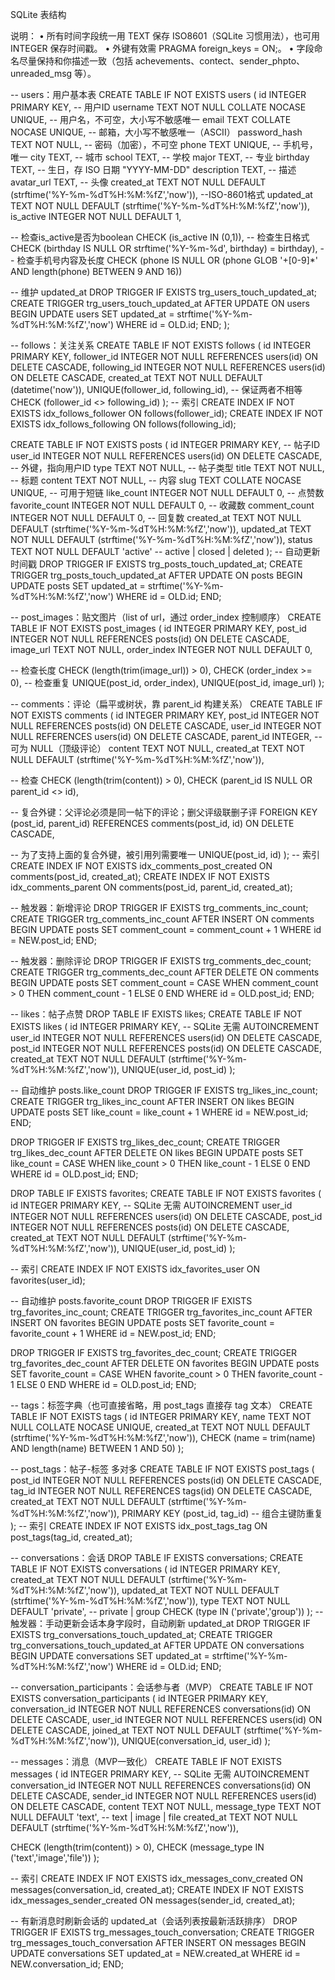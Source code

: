 SQLite 表结构

说明：
	•	所有时间字段统一用 TEXT 保存 ISO8601（SQLite 习惯用法），也可用 INTEGER 保存时间戳。
	•	外键有效需 PRAGMA foreign_keys = ON;。
	•	字段命名尽量保持和你描述一致（包括 achevements、contect、sender_phpto、unreaded_msg 等）。


-- users：用户基本表
CREATE TABLE IF NOT EXISTS users (
  id               INTEGER PRIMARY KEY,                             -- 用户ID
  username         TEXT    NOT NULL COLLATE NOCASE UNIQUE,          -- 用户名，不可空，大小写不敏感唯一
  email            TEXT    COLLATE NOCASE UNIQUE,                   -- 邮箱，大小写不敏感唯一（ASCII）
  password_hash    TEXT    NOT NULL,                                -- 密码（加密），不可空
  phone            TEXT    UNIQUE,                                  -- 手机号，唯一
  city             TEXT,                                            -- 城市
  school           TEXT,                                            -- 学校
  major            TEXT,                                            -- 专业
  birthday         TEXT,                                            -- 生日，存 ISO 日期 "YYYY-MM-DD"
  description      TEXT,                                            -- 描述
  avatar_url       TEXT,                                            -- 头像
  created_at         TEXT NOT NULL DEFAULT (strftime('%Y-%m-%dT%H:%M:%fZ','now')),  --ISO-8601格式
  updated_at         TEXT NOT NULL DEFAULT (strftime('%Y-%m-%dT%H:%M:%fZ','now')),
  is_active        INTEGER NOT NULL DEFAULT 1,

  -- 检查is_active是否为boolean
  CHECK (is_active IN (0,1)),
  -- 检查生日格式
  CHECK (birthday IS NULL OR strftime('%Y-%m-%d', birthday) = birthday),
  -- 检查手机号内容及长度
  CHECK (phone IS NULL OR (phone GLOB '+[0-9]*' AND length(phone) BETWEEN 9 AND 16))

  -- 维护 updated_at
  DROP TRIGGER IF EXISTS trg_users_touch_updated_at;
  CREATE TRIGGER trg_users_touch_updated_at
  AFTER UPDATE ON users
  BEGIN
    UPDATE users
    SET updated_at = strftime('%Y-%m-%dT%H:%M:%fZ','now')
    WHERE id = OLD.id;
  END;
);


-- follows：关注关系
CREATE TABLE IF NOT EXISTS follows (
  id            INTEGER PRIMARY KEY,
  follower_id   INTEGER NOT NULL REFERENCES users(id) ON DELETE CASCADE,
  following_id  INTEGER NOT NULL REFERENCES users(id) ON DELETE CASCADE,
  created_at    TEXT NOT NULL DEFAULT (datetime('now')),
  UNIQUE(follower_id, following_id),
  -- 保证两者不相等
  CHECK (follower_id <> following_id)
);
-- 索引
CREATE INDEX IF NOT EXISTS idx_follows_follower  ON follows(follower_id);
CREATE INDEX IF NOT EXISTS idx_follows_following ON follows(following_id);


CREATE TABLE IF NOT EXISTS posts (
  id               INTEGER PRIMARY KEY,                                      -- 帖子ID
  user_id          INTEGER NOT NULL REFERENCES users(id) ON DELETE CASCADE,  -- 外键，指向用户ID
  type             TEXT    NOT NULL,                                         -- 帖子类型
  title            TEXT    NOT NULL,                                         -- 标题
  content          TEXT    NOT NULL,                                         -- 内容
  slug             TEXT    COLLATE NOCASE UNIQUE,                            -- 可用于短链
  like_count       INTEGER NOT NULL DEFAULT 0,                               -- 点赞数
  favorite_count   INTEGER NOT NULL DEFAULT 0,                               -- 收藏数
  comment_count    INTEGER NOT NULL DEFAULT 0,                               -- 回复数
  created_at       TEXT NOT NULL DEFAULT (strftime('%Y-%m-%dT%H:%M:%fZ','now')),
  updated_at       TEXT NOT NULL DEFAULT (strftime('%Y-%m-%dT%H:%M:%fZ','now')),
  status           TEXT    NOT NULL DEFAULT 'active'                         -- active | closed | deleted
);
-- 自动更新时间戳
DROP TRIGGER IF EXISTS trg_posts_touch_updated_at;
CREATE TRIGGER trg_posts_touch_updated_at
AFTER UPDATE ON posts
BEGIN
  UPDATE posts
  SET updated_at = strftime('%Y-%m-%dT%H:%M:%fZ','now')
  WHERE id = OLD.id;
END;


-- post_images：贴文图片（list of url，通过 order_index 控制顺序）
CREATE TABLE IF NOT EXISTS post_images (
  id           INTEGER PRIMARY KEY,
  post_id      INTEGER NOT NULL REFERENCES posts(id) ON DELETE CASCADE,
  image_url    TEXT    NOT NULL,
  order_index  INTEGER NOT NULL DEFAULT 0,

  -- 检查长度
  CHECK (length(trim(image_url)) > 0),
  CHECK (order_index >= 0),
  -- 检查重复
  UNIQUE(post_id, order_index),
  UNIQUE(post_id, image_url)
);


-- comments：评论（扁平或树状，靠 parent_id 构建关系）
CREATE TABLE IF NOT EXISTS comments (
  id         INTEGER PRIMARY KEY,
  post_id    INTEGER NOT NULL REFERENCES posts(id) ON DELETE CASCADE,
  user_id    INTEGER NOT NULL REFERENCES users(id) ON DELETE CASCADE,
  parent_id  INTEGER,    -- 可为 NULL（顶级评论）
  content    TEXT    NOT NULL,
  created_at TEXT    NOT NULL DEFAULT (strftime('%Y-%m-%dT%H:%M:%fZ','now')),

  -- 检查
  CHECK (length(trim(content)) > 0),
  CHECK (parent_id IS NULL OR parent_id <> id),

  -- 复合外键：父评论必须是同一帖下的评论；删父评级联删子评
  FOREIGN KEY (post_id, parent_id) REFERENCES comments(post_id, id) ON DELETE CASCADE,

  -- 为了支持上面的复合外键，被引用列需要唯一
  UNIQUE(post_id, id)
);
-- 索引
CREATE INDEX IF NOT EXISTS idx_comments_post_created
  ON comments(post_id, created_at);
CREATE INDEX IF NOT EXISTS idx_comments_parent
  ON comments(post_id, parent_id, created_at);

-- 触发器：新增评论
DROP TRIGGER IF EXISTS trg_comments_inc_count;
CREATE TRIGGER trg_comments_inc_count
AFTER INSERT ON comments
BEGIN
  UPDATE posts
  SET comment_count = comment_count + 1
  WHERE id = NEW.post_id;
END;

-- 触发器：删除评论
DROP TRIGGER IF EXISTS trg_comments_dec_count;
CREATE TRIGGER trg_comments_dec_count
AFTER DELETE ON comments
BEGIN
  UPDATE posts
  SET comment_count = CASE WHEN comment_count > 0 THEN comment_count - 1 ELSE 0 END
  WHERE id = OLD.post_id;
END;


-- likes：帖子点赞
DROP TABLE IF EXISTS likes;
CREATE TABLE IF NOT EXISTS likes (
  id         INTEGER PRIMARY KEY,  -- SQLite 无需 AUTOINCREMENT
  user_id    INTEGER NOT NULL REFERENCES users(id) ON DELETE CASCADE,
  post_id    INTEGER NOT NULL REFERENCES posts(id) ON DELETE CASCADE,
  created_at TEXT    NOT NULL DEFAULT (strftime('%Y-%m-%dT%H:%M:%fZ','now')),
  UNIQUE(user_id, post_id)
);

-- 自动维护 posts.like_count
DROP TRIGGER IF EXISTS trg_likes_inc_count;
CREATE TRIGGER trg_likes_inc_count
AFTER INSERT ON likes
BEGIN
  UPDATE posts
  SET like_count = like_count + 1
  WHERE id = NEW.post_id;
END;

DROP TRIGGER IF EXISTS trg_likes_dec_count;
CREATE TRIGGER trg_likes_dec_count
AFTER DELETE ON likes
BEGIN
  UPDATE posts
  SET like_count = CASE WHEN like_count > 0 THEN like_count - 1 ELSE 0 END
  WHERE id = OLD.post_id;
END;

DROP TABLE IF EXISTS favorites;
CREATE TABLE IF NOT EXISTS favorites (
  id         INTEGER PRIMARY KEY,  -- SQLite 无需 AUTOINCREMENT
  user_id    INTEGER NOT NULL REFERENCES users(id) ON DELETE CASCADE,
  post_id    INTEGER NOT NULL REFERENCES posts(id) ON DELETE CASCADE,
  created_at TEXT    NOT NULL DEFAULT (strftime('%Y-%m-%dT%H:%M:%fZ','now')),
  UNIQUE(user_id, post_id)
);

-- 索引
CREATE INDEX IF NOT EXISTS idx_favorites_user ON favorites(user_id);

-- 自动维护 posts.favorite_count
DROP TRIGGER IF EXISTS trg_favorites_inc_count;
CREATE TRIGGER trg_favorites_inc_count
AFTER INSERT ON favorites
BEGIN
  UPDATE posts
  SET favorite_count = favorite_count + 1
  WHERE id = NEW.post_id;
END;

DROP TRIGGER IF EXISTS trg_favorites_dec_count;
CREATE TRIGGER trg_favorites_dec_count
AFTER DELETE ON favorites
BEGIN
  UPDATE posts
  SET favorite_count = CASE WHEN favorite_count > 0 THEN favorite_count - 1 ELSE 0 END
  WHERE id = OLD.post_id;
END;


-- tags：标签字典（也可直接省略，用 post_tags 直接存 tag 文本）
CREATE TABLE IF NOT EXISTS tags (
  id         INTEGER PRIMARY KEY,
  name       TEXT NOT NULL COLLATE NOCASE UNIQUE,
  created_at TEXT NOT NULL DEFAULT (strftime('%Y-%m-%dT%H:%M:%fZ','now')),
  CHECK (name = trim(name) AND length(name) BETWEEN 1 AND 50)
);


-- post_tags：帖子-标签 多对多
CREATE TABLE IF NOT EXISTS post_tags (
  post_id    INTEGER NOT NULL REFERENCES posts(id) ON DELETE CASCADE,
  tag_id     INTEGER NOT NULL REFERENCES tags(id)  ON DELETE CASCADE,
  created_at TEXT    NOT NULL DEFAULT (strftime('%Y-%m-%dT%H:%M:%fZ','now')),
  PRIMARY KEY (post_id, tag_id)  -- 组合主键防重复
);
-- 索引
CREATE INDEX IF NOT EXISTS idx_post_tags_tag
  ON post_tags(tag_id, created_at);


-- conversations：会话
DROP TABLE IF EXISTS conversations;
CREATE TABLE IF NOT EXISTS conversations (
  id         INTEGER PRIMARY KEY,
  created_at TEXT NOT NULL DEFAULT (strftime('%Y-%m-%dT%H:%M:%fZ','now')),
  updated_at TEXT NOT NULL DEFAULT (strftime('%Y-%m-%dT%H:%M:%fZ','now')),
  type       TEXT NOT NULL DEFAULT 'private',   -- private | group
  CHECK (type IN ('private','group'))
);
-- 触发器：手动更新会话本身字段时，自动刷新 updated_at
DROP TRIGGER IF EXISTS trg_conversations_touch_updated_at;
CREATE TRIGGER trg_conversations_touch_updated_at
AFTER UPDATE ON conversations
BEGIN
  UPDATE conversations
  SET updated_at = strftime('%Y-%m-%dT%H:%M:%fZ','now')
  WHERE id = OLD.id;
END;


-- conversation_participants：会话参与者（MVP）
CREATE TABLE IF NOT EXISTS conversation_participants (
  id               INTEGER PRIMARY KEY,
  conversation_id  INTEGER NOT NULL REFERENCES conversations(id) ON DELETE CASCADE,
  user_id          INTEGER NOT NULL REFERENCES users(id) ON DELETE CASCADE,
  joined_at        TEXT NOT NULL DEFAULT (strftime('%Y-%m-%dT%H:%M:%fZ','now')),
  UNIQUE(conversation_id, user_id)
);

-- messages：消息（MVP一致化）
CREATE TABLE IF NOT EXISTS messages (
  id               INTEGER PRIMARY KEY,  -- SQLite 无需 AUTOINCREMENT
  conversation_id  INTEGER NOT NULL REFERENCES conversations(id) ON DELETE CASCADE,
  sender_id        INTEGER NOT NULL REFERENCES users(id) ON DELETE CASCADE,
  content          TEXT    NOT NULL,
  message_type     TEXT    NOT NULL DEFAULT 'text',  -- text | image | file
  created_at       TEXT    NOT NULL DEFAULT (strftime('%Y-%m-%dT%H:%M:%fZ','now')),

  CHECK (length(trim(content)) > 0),
  CHECK (message_type IN ('text','image','file'))
);

-- 索引
CREATE INDEX IF NOT EXISTS idx_messages_conv_created  ON messages(conversation_id, created_at);
CREATE INDEX IF NOT EXISTS idx_messages_sender_created ON messages(sender_id, created_at);

-- 有新消息时刷新会话的 updated_at（会话列表按最新活跃排序）
DROP TRIGGER IF EXISTS trg_messages_touch_conversation;
CREATE TRIGGER trg_messages_touch_conversation
AFTER INSERT ON messages
BEGIN
  UPDATE conversations
  SET updated_at = NEW.created_at
  WHERE id = NEW.conversation_id;
END;
